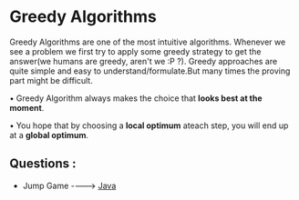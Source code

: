 # Greedy Algorithms

Greedy Algorithms are one of the most intuitive algorithms. Whenever we see a problem we first try to apply some greedy strategy to get the answer(we humans are greedy, aren't we :P ?). Greedy approaches are quite simple and easy to understand/formulate.But many times the proving part might be difficult.

• Greedy Algorithm always makes the choice that **looks best at the moment**.

• You hope that by choosing a **local optimum** ateach step, you will end up at a **global optimum**.

## Questions :

- Jump Game ----> [Java](/Code/Java/Jump_Game.java)
